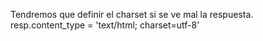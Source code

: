Tendremos que definir el charset si se ve mal la respuesta.
resp.content_type = 'text/html; charset=utf-8'
